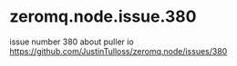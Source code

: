 # zeromq.node.issue.380
issue number 380 about puller io https://github.com/JustinTulloss/zeromq.node/issues/380

